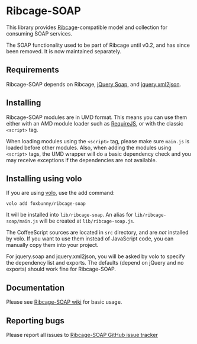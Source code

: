 # Ribcage-SOAP

This library provides [Ribcage](https://github.com/foxbunny/ribcage)-compatible
model and collection for consuming SOAP services.

The SOAP functionality used to be part of Ribcage until v0.2, and has since
been removed. It is now maintained separately.

## Requirements

Ribcage-SOAP depends on Ribcage, 
[jQuery Soap](http://plugins.jquery.com/soap/), and 
[jquery.xml2json](http://code.google.com/p/jquery-xml2json-plugin/).

## Installing

Ribcage-SOAP modules are in UMD format. This means you can use them either with
an AMD module loader such as [RequireJS](http://requirejs.org/), or with the
classic `<script>` tag.

When loading modules using the `<script>` tag, please make sure `main.js` is
loaded before other modules. Also, when adding the modules using `<script>`
tags, the UMD wrapper will do a basic dependency check and you may receive
exceptions if the dependencies are not available.

## Installing using volo

If you are using [volo](http://volojs.org/), use the add command:

    volo add foxbunny/ribcage-soap

It will be installed into `lib/ribcage-soap`. An alias for
`lib/ribcage-soap/main.js` will be created at `lib/ribcage-soap.js`.

The CoffeeScript sources are located in `src` directory, and are _not_
installed by volo. If you want to use them instead of JavaScript code, you can
manually copy them into your project.

For jquery.soap and jquery.xml2json, you will be asked by volo to specify the
dependency list and exports. The defaults (depend on jQuery and no exports)
should work fine for Ribcage-SOAP.

## Documentation

Please see [Ribcage-SOAP wiki](https://github.com/foxbunny/ribcage-soap/wiki)
for basic usage.

## Reporting bugs

Please report all issues to [Ribcage-SOAP GitHub issue
tracker](https://github.com/foxbunny/ribcage-soap/issues)
